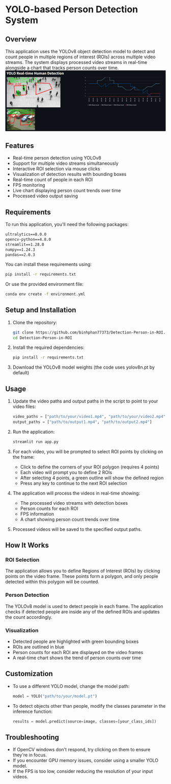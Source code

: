 # YOLO-based Person Detection System

## Overview
This application uses the YOLOv8 object detection model to detect and count people in multiple regions of interest (ROIs) across multiple video streams. The system displays processed video streams in real-time alongside a chart that tracks person counts over time.
![Person Detection System Demo](./assets/person-detection-demo.png)
## Features
- Real-time person detection using YOLOv8
- Support for multiple video streams simultaneously
- Interactive ROI selection via mouse clicks
- Visualization of detection results with bounding boxes
- Real-time count of people in each ROI
- FPS monitoring
- Live chart displaying person count trends over time
- Processed video output saving

## Requirements
To run this application, you'll need the following packages:

```
ultralytics==8.0.0
opencv-python==4.8.0
streamlit==1.28.0
numpy==1.24.3
pandas==2.0.3
```

You can install these requirements using:

```bash
pip install -r requirements.txt
```

Or use the provided environment file:

```bash
conda env create -f environment.yml
```

## Setup and Installation

1. Clone the repository:
   ```bash
   git clone https://github.com/binhphan77373/Detection-Person-in-ROI.git
   cd Detection-Person-in-ROI
   ```

2. Install the required dependencies:
   ```bash
   pip install -r requirements.txt
   ```

3. Download the YOLOv8 model weights (the code uses yolov8n.pt by default)

## Usage

1. Update the video paths and output paths in the script to point to your video files:
   ```python
   video_paths = ["path/to/your/video1.mp4", "path/to/your/video2.mp4"]
   output_paths = ["path/to/output1.mp4", "path/to/output2.mp4"]
   ```

2. Run the application:
   ```bash
   streamlit run app.py
   ```

3. For each video, you will be prompted to select ROI points by clicking on the frame:
   - Click to define the corners of your ROI polygon (requires 4 points)
   - Each video will prompt you to define 2 ROIs
   - After selecting 4 points, a green outline will show the defined region
   - Press any key to continue to the next ROI selection

4. The application will process the videos in real-time showing:
   - The processed video streams with detection boxes
   - Person counts for each ROI
   - FPS information
   - A chart showing person count trends over time

5. Processed videos will be saved to the specified output paths.

## How It Works

### ROI Selection
The application allows you to define Regions of Interest (ROIs) by clicking points on the video frame. These points form a polygon, and only people detected within this polygon will be counted.

### Person Detection
The YOLOv8 model is used to detect people in each frame. The application checks if detected people are inside any of the defined ROIs and updates the count accordingly.

### Visualization
- Detected people are highlighted with green bounding boxes
- ROIs are outlined in blue
- Person counts for each ROI are displayed on the video frames
- A real-time chart shows the trend of person counts over time

## Customization

- To use a different YOLO model, change the model path:
  ```python
  model = YOLO("path/to/your/model.pt")
  ```

- To detect objects other than people, modify the classes parameter in the inference function:
  ```python
  results = model.predict(source=image, classes=[your_class_ids])
  ```

## Troubleshooting

- If OpenCV windows don't respond, try clicking on them to ensure they're in focus.
- If you encounter GPU memory issues, consider using a smaller YOLO model.
- If the FPS is too low, consider reducing the resolution of your input videos.
